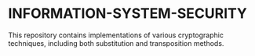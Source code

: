 # INFORMATION-SYSTEM-SECURITY
This repository contains implementations of various cryptographic techniques, including both substitution and transposition methods.

